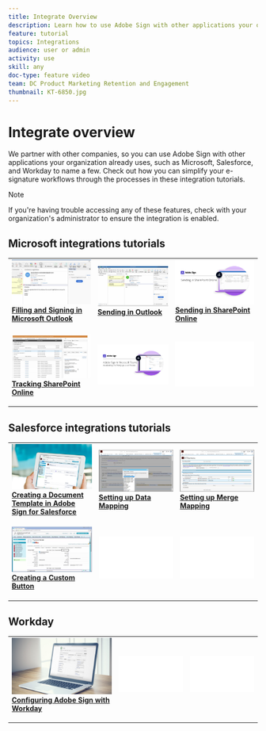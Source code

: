 ```yaml
---
title: Integrate Overview
description: Learn how to use Adobe Sign with other applications your organization already uses, such as Microsoft, Salesforce, and Workday
feature: tutorial
topics: Integrations
audience: user or admin
activity: use
skill: any
doc-type: feature video
team: DC Product Marketing Retention and Engagement
thumbnail: KT-6850.jpg
---
```


# Integrate overview

We partner with other companies, so you can use Adobe Sign with other applications your organization already uses, such as Microsoft, Salesforce, and Workday to name a few. Check out how you can simplify your e-signature workflows through the processes in these integration tutorials. 

>[!NOTE]
> If you're having trouble accessing any of these features, check with your organization's administrator to ensure the integration is enabled.

## Microsoft integrations tutorials

<table>
<tr>
  <td>
    <a href="fill-and-sign-doc-microsoft-outlook.md">
      <img alt="Filling and Signing in Microsoft Outlook" src="assets/MS-FillSign.png" />
    </a>
    <div>
    <a href="fill-and-sign-doc-microsoft-outlook.md"><strong>Filling and Signing in Microsoft Outlook</strong></a>
    </div>
    <br>
  </td>
  <td>
    <a href="send-for-signature-with-outlook.md">
      <img alt="Sending in Outlook" src="assets/MS-SendOutlook.png" />
    </a>
    <div>
    <a href="send-for-signature-with-outlook.md"><strong>Sending in Outlook</strong></a>
    </div>
    <br>
  </td>
  <td>
    <a href="send-for-signature-with-sharepoint-online.md">
      <img alt="Sending in SharePoint Online" src="assets/Sending-in-SP.png" />
    </a>
    <div>
    <a href="send-for-signature-with-sharepoint-online.md"><strong>Sending in SharePoint Online</strong></a>
    </div>
    <br>
  </td>
</tr>
<tr>
  <td>
    <a href="track-an-agreement-with-sharepoint-online.md">
      <img alt="Tracking SharePoint Online" src="assets/MS-TrackSP.png" />
    </a>
    <div>
    <a href="track-an-agreement-with-sharepoint-online.md"><strong>Tracking SharePoint Online</strong></a>
    </div>
    <br>
  </td>
   <td>
    <a href="adobe-sign-teams-mortgage.md">
      <img alt="Accelerating the Mortgage Loan Process" src="assets/teamsmortgage.png" />
    </a>
    <div>
    <br>
  </td>
  <td>
    <img alt="Spacer" src="assets/Whitespacer.png" />
    <div>
    <br>
  </td>
</tr>
</table>

## Salesforce integrations tutorials

<table>
<tr>
  <td>
    <a href="create-an-agreement-template.md">
      <img alt="Creating a Document Template in Adobe Sign for Salesforce" src="assets/SF-Template.png" />
    </a>
    <div>
    <a href="create-an-agreement-template.md"><strong>Creating a Document Template in Adobe Sign for Salesforce</strong></a>
    </div>
    <br>
  </td>
  <td>
    <a href="set-up-data-mapping.md">
      <img alt="Setting up Data Mapping" src="assets/SF-DataMapping.png" />
    </a>
    <div>
    <a href="set-up-data-mapping.md"><strong>Setting up Data Mapping</strong></a>
    </div>
    <br>
  </td>
  <td>
    <a href="set-up-merging-map.md">
      <img alt="Setting up Merge Mapping" src="assets/SF-MergeMapping.png" />
    </a>
    <div>
    <a href="set-up-merging-map.md"><strong>Setting up Merge Mapping<strong></a>
    </div>
    <br>
  </td>
</tr>
<tr>
  <td>
    <a href="create-a-custom-button.md">
      <img alt="Creating a Custom Button" src="assets/SF-Button.png" />
    </a>
    <div>
    <a href="create-a-custom-button.md"><strong>Creating a Custom Button</strong></a>
    </div>
    <br>
  </td>
  <td>
    <img alt="Spacer" src="assets/Whitespacer.png" />
    <div>
    <br>
  </td>
  <td>
    <img alt="Spacer" src="assets/Whitespacer.png" />
    <div>
    <br>
  </td>
</tr>
</table>

## Workday

<table>
<tr>
  <td>
    <a href="workday.md">
      <img alt="Configuring Adobe Sign with Workday" src="assets/WD-Configure.png" />
    </a>
    <div>
    <a href="workday.md"><strong>Configuring Adobe Sign with Workday</strong></a>
    </div>
    <br>
  </td>
   <td>
    <img alt="Spacer" src="assets/Whitespacer.png" />
    <div>
    <br>
  </td>
  <td>
    <img alt="Spacer" src="assets/Whitespacer.png" />
    <div>
    <br>
  </td>
</tr>
</table>